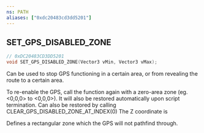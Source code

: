 ```yaml
---
ns: PATH
aliases: ["0xdc20483cd3dd5201"]
---
```

## SET_GPS_DISABLED_ZONE

```c
// 0xDC20483CD3DD5201
void SET_GPS_DISABLED_ZONE(Vector3 vMin, Vector3 vMax);
```

Can be used to stop GPS functioning in a certain area, or from revealing the route to a certain area.

To re-enable the GPS, call the function again with a zero-area zone (eg. <0,0,0> to <0,0,0>). It will also be restored automatically upon script termination. Can also be restored by calling CLEAR_GPS_DISABLED_ZONE_AT_INDEX(0) The Z coordinate is

Defines a rectangular zone which the GPS will not pathfind through.

